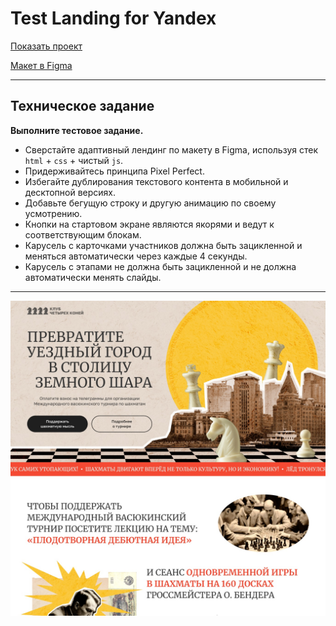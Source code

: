 # Test Landing for Yandex

[Показать проект](https://tim2015web.github.io/StartTemplate_gulp/)

[Макет в Figma](https://www.figma.com/file/mbUi7prsyinFITFz5Rmzy8/%D0%94%D0%B8%D0%B7%D0%B0%D0%B9%D0%BD-%D0%B4%D0%BB%D1%8F-%D0%B2%D0%B5%D1%80%D1%81%D1%82%D0%BA%D0%B8-%7C-%D0%A2%D0%B5%D1%81%D1%82%D0%BE%D0%B2%D1%8B%D0%B9-%D0%BB%D0%B5%D0%BD%D0%B4%D0%B8%D0%BD%D0%B3?type=design&node-id=69-1068&mode=design&t=7OOmQFDjnTFNN3Lv-0)

---

## Техническое задание

**Выполните тестовое задание.**
   - Сверстайте адаптивный лендинг по макету в Figma, используя стек `html` + `css` + чистый `js`.
   - Придерживайтесь принципа Pixel Perfect.
   - Избегайте дублирования текстового контента в мобильной и десктопной версиях.
   - Добавьте бегущую строку и другую анимацию по своему усмотрению.
   - Кнопки на стартовом экране являются якорями и ведут к соответствующим блокам.
   - Карусель с карточками участников должна быть зацикленной и меняться автоматически через каждые 4 секунды.
   - Карусель с этапами не должна быть зацикленной и не должна автоматически менять слайды.

---

<img src="screenshot.jpg" title="Screenshot" alt="HTML"/>